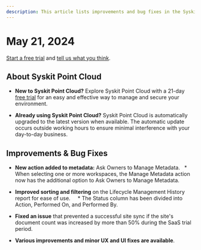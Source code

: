 ```yaml
---
description: This article lists improvements and bug fixes in the Syskit Point Cloud version 2024.3.49.35
---
```


# May 21, 2024

[Start a free trial](https://www.syskit.com/products/point/free-trial/) and [tell us what you think](https://www.syskit.com/company/contact-us/).


## About Syskit Point Cloud

* **New to Syskit Point Cloud?** Explore Syskit Point Cloud with a 21-day [free trial](https://www.syskit.com/products/point/free-trial/) for an easy and effective way to manage and secure your environment.

* **Already using Syskit Point Cloud?** Syskit Point Cloud is automatically upgraded to the latest version when available. The automatic update occurs outside working hours to ensure minimal interference with your day-to-day business.


## Improvements & Bug Fixes

* **New action added to metadata:** Ask Owners to Manage Metadata.
  * When selecting one or more workspaces, the Manage Metadata action now has the additional option to Ask Owners to Manage Metadata. 

* **Improved sorting and filtering** on the Lifecycle Management History report for ease of use.  
  * The Status column has been divided into Action, Performed On, and Performed By. 

* **Fixed an issue** that prevented a successful site sync if the site's document count was increased by more than 50% during the SaaS trial period. 

* **Various improvements and minor UX and UI fixes are available**.